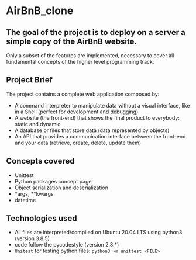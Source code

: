 # AirBnB_clone
## The goal of the project is to deploy on a server a simple copy of the AirBnB website.
Only a subset of the features are implemented, necessary to cover all fundamental concepts of the higher level programming track.

## Project Brief
The project contains a complete web application composed by:
- A command interpreter to manipulate data without a visual interface, like in a Shell (perfect for development and debugging)
- A website (the front-end) that shows the final product to everybody: static and dynamic
- A database or files that store data (data represented by objects)
- An API that provides a communication interface between the front-end and your data (retrieve, create, delete, update them)

## Concepts covered
- Unittest
- Python packages concept page
- Object serialization and deserialization
- *args, **kwargs
- datetime

## Technologies used
- All files are interpreted/compiled on Ubuntu 20.04 LTS using python3 (version 3.8.5)
- code follow the pycodestyle (version 2.8.*)
- `Unitest` for testing python files: ``python3 -m unittest <FILE>``
